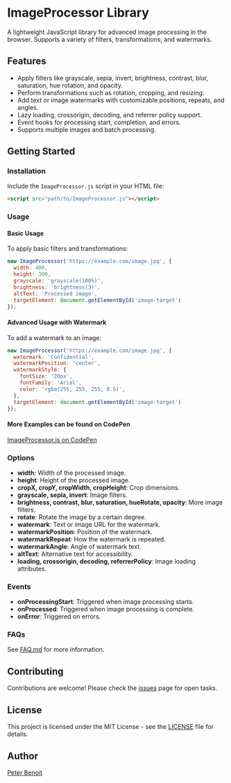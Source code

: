 
# ImageProcessor Library

A lightweight JavaScript library for advanced image processing in the browser. Supports a variety of filters, transformations, and watermarks.

## Features

- Apply filters like grayscale, sepia, invert, brightness, contrast, blur, saturation, hue rotation, and opacity.
- Perform transformations such as rotation, cropping, and resizing.
- Add text or image watermarks with customizable positions, repeats, and angles.
- Lazy loading, crossorigin, decoding, and referrer policy support.
- Event hooks for processing start, completion, and errors.
- Supports multiple images and batch processing.

## Getting Started

### Installation

Include the `ImageProcessor.js` script in your HTML file:

```html
<script src="path/to/ImageProcessor.js"></script>
```

### Usage

#### Basic Usage

To apply basic filters and transformations:

```javascript
new ImageProcessor('https://example.com/image.jpg', {
  width: 400,
  height: 300,
  grayscale: 'grayscale(100%)',
  brightness: 'brightness(3)',
  altText: 'Processed image',
  targetElement: document.getElementById('image-target')
});
```

#### Advanced Usage with Watermark

To add a watermark to an image:

```javascript
new ImageProcessor('https://example.com/image.jpg', {
  watermark: 'Confidential',
  watermarkPosition: 'center',
  watermarkStyle: {
    fontSize: '20px',
    fontFamily: 'Arial',
    color: 'rgba(255, 255, 255, 0.5)',
  },
  targetElement: document.getElementById('image-target')
});
```

#### More Examples can be found on CodePen
[ImageProcessor.js on CodePen](https://codepen.io/peterbenoit/pen/XWLOmpj)

### Options

- **width**: Width of the processed image.
- **height**: Height of the processed image.
- **cropX, cropY, cropWidth, cropHeight**: Crop dimensions.
- **grayscale, sepia, invert**: Image filters.
- **brightness, contrast, blur, saturation, hueRotate, opacity**: More image filters.
- **rotate**: Rotate the image by a certain degree.
- **watermark**: Text or image URL for the watermark.
- **watermarkPosition**: Position of the watermark.
- **watermarkRepeat**: How the watermark is repeated.
- **watermarkAngle**: Angle of watermark text.
- **altText**: Alternative text for accessibility.
- **loading, crossorigin, decoding, referrerPolicy**: Image loading attributes.

### Events

- **onProcessingStart**: Triggered when image processing starts.
- **onProcessed**: Triggered when image processing is complete.
- **onError**: Triggered on errors.

### FAQs
See [FAQ.md](FAQ.md) for more information.

## Contributing

Contributions are welcome! Please check the [issues](https://github.com/your-repo/ImageProcessor/issues) page for open tasks.

## License

This project is licensed under the MIT License - see the [LICENSE](LICENSE) file for details.

## Author

[Peter Benoit](https://github.com/peterbenoit)
